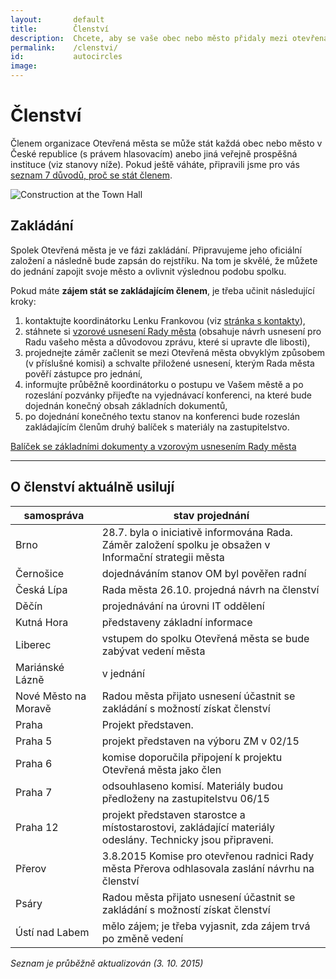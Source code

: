 ```yaml
---
layout:       default
title:        Členství
description:  Chcete, aby se vaše obec nebo město přidaly mezi otevřená města?
permalink:    /clenstvi/
id:           autocircles
image:
---
```


# Členství
Členem organizace Otevřená města se může stát každá obec nebo město v České republice (s právem hlasovacím) anebo jiná veřejně prospěšná instituce (viz stanovy níže). Pokud ještě váháte, připravili jsme pro vás [seznam 7 důvodů, proč se stát členem](/clenstvi/motivace/).


![Construction at the Town Hall](/media/thumbnails/construction.jpg)

## Zakládání

Spolek Otevřená města je ve fázi zakládání. Připravujeme jeho oficiální založení a následně bude zapsán do rejstříku. Na tom je skvělé, že můžete do jednání zapojit svoje město a ovlivnit výslednou podobu spolku.

Pokud máte **zájem stát se zakládajícím členem**, je třeba učinit následující kroky:

1. kontaktujte koordinátorku Lenku Frankovou (viz [stránka s kontakty](/kontakty/)),
2. stáhnete si [vzorové usnesení Rady města](/balicek-na-konferenci.html) (obsahuje návrh usnesení pro Radu vašeho města a důvodovou zprávu, které si upravte dle libosti),
3. projednejte záměr začlenit se mezi Otevřená města obvyklým způsobem (v příslušné komisi) a schvalte přiložené usnesení, kterým Rada města pověří zástupce pro jednání,
4. informujte průběžně koordinátorku o postupu ve Vašem městě a po rozeslání pozvánky přijeďte na vyjednávací konferenci, na které bude dojednán konečný obsah základních dokumentů,
5. po dojednání konečného textu stanov na konferenci bude rozeslán zakládajícím členům druhý balíček s materiály na zastupitelstvo.

<a href="/balicek-na-konferenci.html" class="button expand success">Balíček se základními dokumenty a vzorovým usnesením Rady města</a>

----

## O členství aktuálně usilují

samospráva | stav projednání
--- | ---
Brno | 28.7. byla o iniciativě informována Rada. Záměr založení spolku je obsažen v Informační strategii města
Černošice | dojednáváním stanov OM byl pověřen radní
Česká Lípa | Rada města 26.10. projedná návrh na členství
Děčín | projednávání na úrovni IT oddělení
Kutná Hora | představeny základní informace
Liberec | vstupem do spolku Otevřená města se bude zabývat vedení města
Mariánské Lázně | v jednání
Nové Město na Moravě | Radou města přijato usnesení účastnit se zakládání s možností získat členství 
Praha | Projekt představen.
Praha 5 | projekt představen na výboru ZM v 02/15
Praha 6 | komise doporučila připojení k projektu Otevřená města jako člen
Praha 7 | odsouhlaseno komisí. Materiály budou předloženy na zastupitelstvu 06/15
Praha 12 | projekt představen starostce a místostarostovi, zakládající materiály odeslány. Technicky jsou připraveni.
Přerov | 3.8.2015 Komise pro otevřenou radnici Rady města Přerova odhlasovala zaslání návrhu na členství
Psáry | Radou města přijato usnesení účastnit se zakládání s možností získat členství 
Ústí nad Labem | mělo zájem; je třeba vyjasnit, zda zájem trvá po změně vedení

*Seznam je průběžně aktualizován (3. 10. 2015)*
